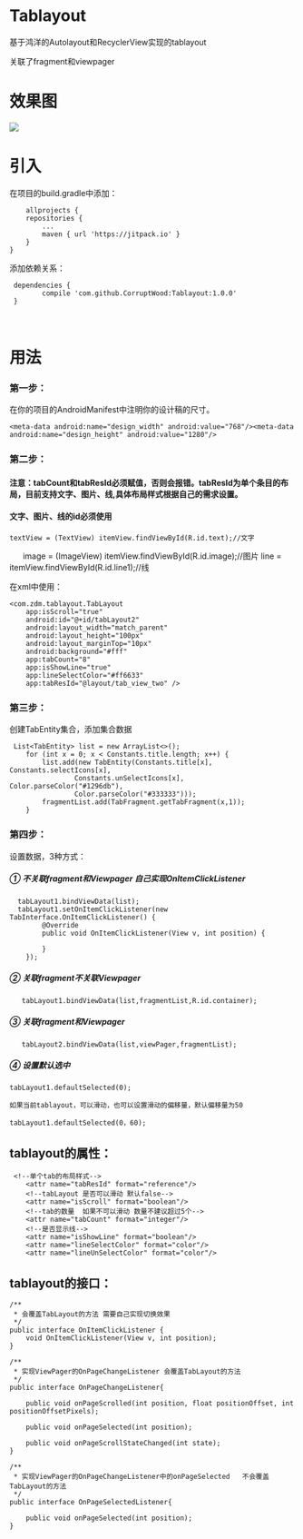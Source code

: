 # Tablayout
基于鸿洋的Autolayout和RecyclerView实现的tablayout

关联了fragment和viewpager

# 效果图

<img src="https://github.com/CorruptWood/Tablayout/blob/master/tablayout.gif"/>

# 引入

在项目的build.gradle中添加：

    	allprojects {
		repositories {
			...
			maven { url 'https://jitpack.io' }
		}
	}
  
 添加依赖关系：
 
     dependencies {
	        compile 'com.github.CorruptWood:Tablayout:1.0.0'
	 }
   
# 用法

### 第一步：
在你的项目的AndroidManifest中注明你的设计稿的尺寸。

    <meta-data android:name="design_width" android:value="768"/><meta-data android:name="design_height" android:value="1280"/>
   
  
### 第二步：

####  注意：tabCount和tabResId必须赋值，否则会报错。tabResId为单个条目的布局，目前支持文字、图片、线,具体布局样式根据自己的需求设置。
####  文字、图片、线的id必须使用  

	textView = (TextView) itemView.findViewById(R.id.text);//文字
       	image = (ImageView) itemView.findViewById(R.id.image);//图片
        line = itemView.findViewById(R.id.line1);//线
	
在xml中使用：

	<com.zdm.tablayout.TabLayout
        app:isScroll="true"
        android:id="@+id/tabLayout2"
        android:layout_width="match_parent"
        android:layout_height="100px"
        android:layout_marginTop="10px"
        android:background="#fff"
        app:tabCount="8"
        app:isShowLine="true"
        app:lineSelectColor="#ff6633"
        app:tabResId="@layout/tab_view_two" />
	

### 第三步：
创建TabEntity集合，添加集合数据

     List<TabEntity> list = new ArrayList<>();
        for (int x = 0; x < Constants.title.length; x++) {
            list.add(new TabEntity(Constants.title[x], Constants.selectIcons[x],
                    Constants.unSelectIcons[x], Color.parseColor("#1296db"),
                    Color.parseColor("#333333")));
            fragmentList.add(TabFragment.getTabFragment(x,1));
        }
      
        
### 第四步：
设置数据，3种方式：

##### ① 不关联fragment和Viewpager 自己实现OnItemClickListener

      tabLayout1.bindViewData(list);
      tabLayout1.setOnItemClickListener(new TabInterface.OnItemClickListener() {
            @Override
            public void OnItemClickListener(View v, int position) {
                
            }
        });

##### ② 关联fragment不关联Viewpager 
      
       tabLayout1.bindViewData(list,fragmentList,R.id.container);

##### ③ 关联fragment和Viewpager 

       tabLayout2.bindViewData(list,viewPager,fragmentList);
       
##### ④ 设置默认选中

	tabLayout1.defaultSelected(0);
	
	如果当前tablayout，可以滑动，也可以设置滑动的偏移量，默认偏移量为50

	tabLayout1.defaultSelected(0，60);
	
	
## tablayout的属性：

	 <!--单个tab的布局样式-->
        <attr name="tabResId" format="reference"/>
        <!--tabLayout 是否可以滑动 默认false-->
        <attr name="isScroll" format="boolean"/>
        <!--tab的数量  如果不可以滑动 数量不建议超过5个-->
        <attr name="tabCount" format="integer"/>
        <!--是否显示线-->
        <attr name="isShowLine" format="boolean"/>
        <attr name="lineSelectColor" format="color"/>
        <attr name="lineUnSelectColor" format="color"/>
	
	
## tablayout的接口：

    /**
     * 会覆盖TabLayout的方法 需要自己实现切换效果
     */
    public interface OnItemClickListener {
        void OnItemClickListener(View v, int position);
    }

    /**
     * 实现ViewPager的OnPageChangeListener 会覆盖TabLayout的方法
     */
    public interface OnPageChangeListener{

        public void onPageScrolled(int position, float positionOffset, int positionOffsetPixels);

        public void onPageSelected(int position);

        public void onPageScrollStateChanged(int state);
    }

    /**
     * 实现ViewPager的OnPageChangeListener中的onPageSelected   不会覆盖TabLayout的方法
     */
    public interface OnPageSelectedListener{

        public void onPageSelected(int position);
    }
